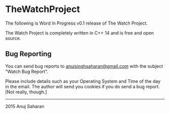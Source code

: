 # TheWatchProject

The following is Word In Progress v0.1 release of The Watch Project.

The Watch Project is completely written in C++ 14 and is free and open source.

Bug Reporting
--------------------------

You can send bug reports to <anujsinghsaharan@gmail.com> with the subject "Watch Bug Report". 

Please include details such as your Operating System and Time of the day in the email. 
The author will send you cookies if you do send a bug report. [Not really, though.]

--------------------------------------------------------------------------------------------------------------------------------
2015 
Anuj Saharan
